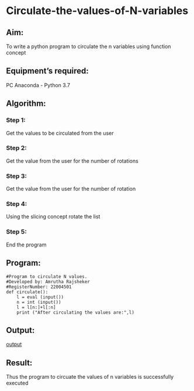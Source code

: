 # Circulate-the-values-of-N-variables
## Aim:
To write a python program to circulate the n variables using function concept
## Equipment’s required:
PC
Anaconda - Python 3.7
## Algorithm: 
### Step 1: 
Get the values to be circulated from the user
### Step 2: 
Get the value from the user for the number of rotations
### Step 3: 
Get the value from the user for the number of rotation
### Step 4: 
Using the slicing concept rotate the list
### Step 5: 
End the program

## Program:
```
#Program to circulate N values.
#Developed by: Amrutha Rajsheker
#RegisterNumber: 22004501
def circulate():
    l = eval (input())
    n = int (input())
    l = l[n:]+l[:n]
    print ("After circulating the values are:",l)
```
## Output:
[output](/res.png)
## Result:
Thus the program to circuate the values of n variables is successfully executed
